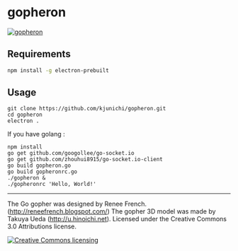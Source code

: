 # gopheron

[![gopheron](http://img.youtube.com/vi/7MyO3GNndDU/0.jpg)](http://www.youtube.com/watch?v=7MyO3GNndDU)

## Requirements

```bash
npm install -g electron-prebuilt
```

## Usage

```shell
git clone https://github.com/kjunichi/gopheron.git
cd gopheron
electron .
```

If you have golang :

```shell
npm install
go get github.com/googollee/go-socket.io
go get github.com/zhouhui8915/go-socket.io-client
go build gopheron.go
go build gopheronrc.go
./gopheron &
./gopheronrc 'Hello, World!'
```

----
The Go gopher was designed by Renee French. (http://reneefrench.blogspot.com/)
The gopher 3D model was made by Takuya Ueda (http://u.hinoichi.net).
Licensed under the Creative Commons 3.0 Attributions license.

<a rel="license" href="http://creativecommons.org/licenses/by/3.0/deed.ja">
    <img alt="Creative Commons licensing" style="border-width:0" src="http://i.creativecommons.org/l/by/3.0/88x31.png" />
</a>

